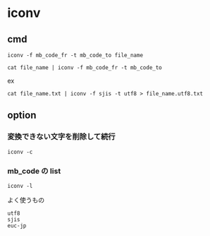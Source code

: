 
# iconv


## cmd

```
iconv -f mb_code_fr -t mb_code_to file_name
```

```
cat file_name | iconv -f mb_code_fr -t mb_code_to
```

ex

```
cat file_name.txt | iconv -f sjis -t utf8 > file_name.utf8.txt
```


## option

### 変換できない文字を削除して続行

```
iconv -c
```


### mb_code の list

```
iconv -l
```

よく使うもの

```
utf8
sjis
euc-jp
```


